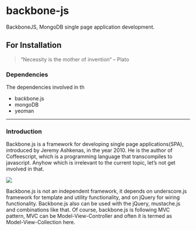 # backbone-js
BackboneJS, MongoDB single page application development.

## For Installation

> “Necessity is the mother of invention“ – Plato

### Dependencies
The dependencies involved in th
- backbone.js
- mongoDB
- yeoman

------------  
### Introduction

Backbone.js is a framework for developing single page applications(SPA), introduced by Jeremy Ashkenas, in the year 2010. He is the author of Coffeescript, which is a programming language that transcompiles to javascript. Anyhow which is irrelevant to the current topic, let’s not get involved in that.

![](https://pandao.github.io/editor.md/examples/images/4.jpg)
 
Backbone.js is not an independent framework, it depends on underscore.js framework for template and utility functionality, and on jQuery for wiring functionality.  Backbone.js also can be used with the jQuery, mustache.js and combinations like that. Of course, backbone.js is following MVC pattern, MVC can be Model-View-Controller and often it is termed as Model-View-Collection here.
